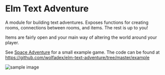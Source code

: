 # Elm Text Adventure

A module for building text adventures. Exposes functions for creating rooms, connections between rooms, and items. The rest is up to you!

Items are fairly open and your main way of altering the world around your player.

See [Space Adventure](https://wolfadex.github.io/elm-text-adventure/) for a small example game. The code can be found at https://github.com/wolfadex/elm-text-adventure/tree/master/example

![sample image](https://github.com/wolfadex/elm-text-adventure/raw/master/elm-text-adventure_example_500x285.png)
